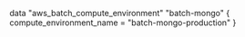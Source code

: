 data "aws_batch_compute_environment" "batch-mongo" {
  compute_environment_name = "batch-mongo-production"
}
